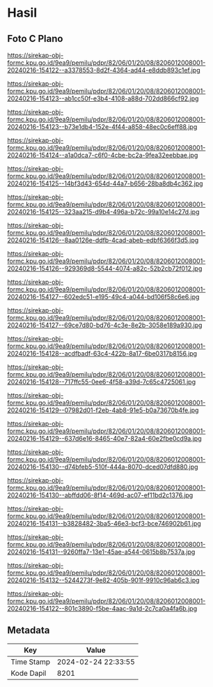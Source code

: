 # Hasil

## Foto C Plano

https://sirekap-obj-formc.kpu.go.id/9ea9/pemilu/pdpr/82/06/01/20/08/8206012008001-20240216-154122--a3378553-8d2f-4364-ad44-e8ddb893c1ef.jpg

https://sirekap-obj-formc.kpu.go.id/9ea9/pemilu/pdpr/82/06/01/20/08/8206012008001-20240216-154123--ab1cc50f-e3b4-4108-a88d-702dd866cf92.jpg

https://sirekap-obj-formc.kpu.go.id/9ea9/pemilu/pdpr/82/06/01/20/08/8206012008001-20240216-154123--b73e1db4-152e-4f44-a858-48ec0c6eff88.jpg

https://sirekap-obj-formc.kpu.go.id/9ea9/pemilu/pdpr/82/06/01/20/08/8206012008001-20240216-154124--a1a0dca7-c6f0-4cbe-bc2a-9fea32eebbae.jpg

https://sirekap-obj-formc.kpu.go.id/9ea9/pemilu/pdpr/82/06/01/20/08/8206012008001-20240216-154125--14bf3d43-654d-44a7-b656-28ba8db4c362.jpg

https://sirekap-obj-formc.kpu.go.id/9ea9/pemilu/pdpr/82/06/01/20/08/8206012008001-20240216-154125--323aa215-d9b4-496a-b72c-99a10e14c27d.jpg

https://sirekap-obj-formc.kpu.go.id/9ea9/pemilu/pdpr/82/06/01/20/08/8206012008001-20240216-154126--8aa0126e-ddfb-4cad-abeb-edbf6366f3d5.jpg

https://sirekap-obj-formc.kpu.go.id/9ea9/pemilu/pdpr/82/06/01/20/08/8206012008001-20240216-154126--929369d8-5544-4074-a82c-52b2cb72f012.jpg

https://sirekap-obj-formc.kpu.go.id/9ea9/pemilu/pdpr/82/06/01/20/08/8206012008001-20240216-154127--602edc51-e195-49c4-a044-bd106f58c6e6.jpg

https://sirekap-obj-formc.kpu.go.id/9ea9/pemilu/pdpr/82/06/01/20/08/8206012008001-20240216-154127--69ce7d80-bd76-4c3e-8e2b-3058e189a930.jpg

https://sirekap-obj-formc.kpu.go.id/9ea9/pemilu/pdpr/82/06/01/20/08/8206012008001-20240216-154128--acdfbadf-63c4-422b-8a17-6be0317b8156.jpg

https://sirekap-obj-formc.kpu.go.id/9ea9/pemilu/pdpr/82/06/01/20/08/8206012008001-20240216-154128--717ffc55-0ee6-4f58-a39d-7c65c4725061.jpg

https://sirekap-obj-formc.kpu.go.id/9ea9/pemilu/pdpr/82/06/01/20/08/8206012008001-20240216-154129--07982d01-f2eb-4ab8-91e5-b0a73670b4fe.jpg

https://sirekap-obj-formc.kpu.go.id/9ea9/pemilu/pdpr/82/06/01/20/08/8206012008001-20240216-154129--637d6e16-8465-40e7-82a4-60e2fbe0cd9a.jpg

https://sirekap-obj-formc.kpu.go.id/9ea9/pemilu/pdpr/82/06/01/20/08/8206012008001-20240216-154130--d74bfeb5-510f-444a-8070-dced07dfd880.jpg

https://sirekap-obj-formc.kpu.go.id/9ea9/pemilu/pdpr/82/06/01/20/08/8206012008001-20240216-154130--abffdd06-8f14-469d-ac07-ef11bd2c1376.jpg

https://sirekap-obj-formc.kpu.go.id/9ea9/pemilu/pdpr/82/06/01/20/08/8206012008001-20240216-154131--b3828482-3ba5-46e3-bcf3-bce746902b61.jpg

https://sirekap-obj-formc.kpu.go.id/9ea9/pemilu/pdpr/82/06/01/20/08/8206012008001-20240216-154131--9260ffa7-13e1-45ae-a544-0615b8b7537a.jpg

https://sirekap-obj-formc.kpu.go.id/9ea9/pemilu/pdpr/82/06/01/20/08/8206012008001-20240216-154132--5244273f-9e82-405b-901f-9910c96ab6c3.jpg

https://sirekap-obj-formc.kpu.go.id/9ea9/pemilu/pdpr/82/06/01/20/08/8206012008001-20240216-154122--801c3890-f5be-4aac-9a1d-2c7ca0a4fa6b.jpg


## Metadata

| Key        | Value               |
| ---------- | ------------------- |
| Time Stamp | 2024-02-24 22:33:55 |
| Kode Dapil | 8201                |



